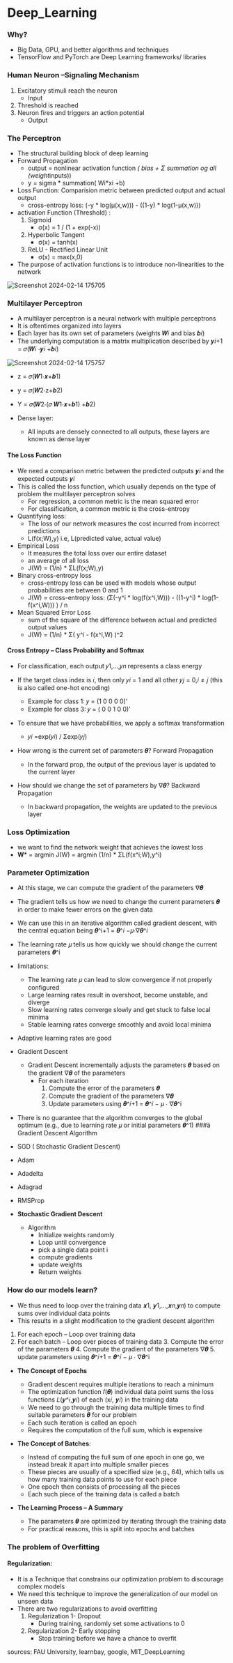 # Deep_Learning
### Why?
- Big Data, GPU, and better algorithms and techniques
- TensorFlow and PyTorch are Deep Learning frameworks/ libraries

### Human Neuron –Signaling Mechanism
1. Excitatory stimuli reach the neuron
   - Input
2. Threshold is reached
3. Neuron fires and triggers an action potential
   - Output
     
### The Perceptron
- The structural building block of deep learning
- Forward Propagation
  - output = nonlinear activation function *( bias +  Σ summation og all (weight*inputs))
  - y = sigma * summation( Wi*xi +b)
- Loss Function: Comparision metric between predicted output  and actual output
  - cross-entropy loss: (-y * log(µ(x,w))) - ((1-y) * log(1-µ(x,w)))
- activation Function (Threshold) :
  1. Sigmoid
     - σ(x) = 1 / (1 + exp(-x))
  2. Hyperbolic Tangent
     - σ(x) = tanh(x)
  3. ReLU - Rectified Linear Unit
     - σ(x) = max(x,0)    
- The purpose of activation functions is to introduce non-linearities to the network

![Screenshot 2024-02-14 175705](https://github.com/Selvam-DG/Deep_Learning/assets/98681717/68664083-00c7-4ec1-8cb9-18f7485eaca9)

### Multilayer Perceptron
- A multilayer perceptron is a neural network with multiple perceptrons
- It is oftentimes organized into layers
- Each layer has its own set of parameters (weights 𝑾𝑖 and bias 𝒃𝑖)
- The underlying computation is a matrix multiplication described by 𝒚𝑖+1 = 𝜎(𝑾𝑖 ⋅𝒚𝑖 +𝒃𝑖)


![Screenshot 2024-02-14 175757](https://github.com/Selvam-DG/Deep_Learning/assets/98681717/cf69a10c-8bba-4d8e-8abc-af76484a4a61)

- z = 𝜎(𝑾1⋅𝒙+𝒃1)
- y = 𝜎(𝑾2⋅z+𝒃2)
- Y = 𝜎(𝑾2⋅(𝜎 𝑾1⋅𝒙+𝒃1) +𝒃2)

  
- Dense layer:
  - All inputs are densely connected to all outputs, these layers are known as dense layer
#### The Loss Function
 - We need a comparison metric between the predicted outputs 𝒚𝑖 and the expected outputs 𝒚𝑖
 - This is called the loss function, which usually depends on the type of problem the multilayer perceptron solves
   - For regression, a common metric is the mean squared error
   - For classification, a common metric is the cross-entropy
- Quantifying loss:
  - The loss of our network measures the cost incurred from incorrect predictions
  - L(f(x;W),y) i.e, L(predicted value, actual value)
- Empirical Loss
  - It measures the total loss over our entire dataset
  - an average of all loss
  - J(W) = (1/n) *  ΣL(f(x;W),y)
- Binary cross-entropy loss
  - cross-entropy loss can be used with models whose output probabilities are between 0 and 1
  - J(W) = cross-entropy loss: (Σ(-y^i * log(f(x^i,W))) - ((1-y^i) * log(1-f(x^i,W))) ) / n
- Mean Squared Error Loss
  - sum of the square of the difference between actual and predicted  output values
  - J(W) = (1/n) * Σ( y^i - f(x^i,W) )^2 


#### Cross Entropy – Class Probability and Softmax
- For classification, each output 𝑦1,…,𝑦𝑛 represents a class energy
- If the target class index is 𝑖, then only 𝑦𝑖 = 1 and all other 𝑦𝑗 = 0,𝑖 ≠ 𝑗 (this is also called one-hot encoding)
  - Example for class 1: 𝑦 = (1 0 0 0 0)'
  - Example for class 3: 𝑦 = ( 0 0 1 0 0)'
- To ensure that we have probabilities, we apply a softmax transformation
  -  𝑦𝑖 =exp(𝑦𝑖) / Σexp(𝑦𝑗)




- How wrong is the current set of parameters 𝜽? Forward Propagation
  - In the forward prop, the output of the previous layer is updated to the current layer
- How should we change the set of parameters by ∇𝜽? Backward Propagation
  - In backward propagation, the weights are updated to the previous layer

### Loss Optimization
- we want to find the network weight that achieves the  lowest loss
- **W*** = argmin J(W) = argmin (1/n) *  ΣL(f(x^i;W),y^i)

### Parameter Optimization
- At this stage, we can compute the gradient of the parameters ∇𝜽
- The gradient tells us how we need to change the current parameters 𝜽 in order to make fewer errors on the given data
- We can use this in an iterative algorithm called gradient descent, with the central equation being 𝜽^i+1 = 𝜽^𝑖 −𝜇⋅∇𝜽^𝑖
- The learning rate 𝜇 tells us how quickly we should change the current parameters 𝜽^i
 - limitations:
   - The learning rate 𝜇 can lead to slow convergence if not properly configured
   - Large learning rates result in overshoot, become unstable, and diverge
   - Slow learning rates converge slowly and get stuck to false local minima
   - Stable learning rates converge smoothly and avoid local minima
  - Adaptive learning rates are good

- Gradient Descent
  - Gradient Descent incrementally adjusts the parameters 𝜽 based on the gradient ∇𝜽 of the parameters
     - For each iteration
       1. Compute the error of the parameters 𝜽
       2. Compute the gradient of the parameters ∇𝜽
       3. Update parameters using 𝜽^𝑖+1 = 𝜽^𝑖 − 𝜇 ⋅ ∇𝜽^i
 - There is no guarantee that the algorithm converges to the global optimum (e.g., due to learning rate 𝜇 or initial parameters 𝜽^1)
###ä Gradient Descent Algorithm
- SGD ( Stochastic Gradient Descent)
- Adam
- Adadelta
- Adagrad
- RMSProp
- **Stochastic Gradient Descent**
   - Algorithm
     - Initialize weights randomly
     - Loop until convergence
     -    pick a single data point i
     -    compute gradients
     -    update weights
     - Return weights


### How do our models learn?
- We thus need to loop over the training data 𝒙1, 𝒚1,…,𝒙𝑛,𝒚𝑛) to compute sums over individual data points 
- This results in a slight modification to the gradient descent algorithm
 1. For each epoch – Loop over training data
   2. For each batch – Loop over pieces of training data
     3. Compute the error of the parameters 𝜽
     4. Compute the gradient of the parameters ∇𝜽
     5. update parameters using 𝜽^𝑖+1 = 𝜽^𝑖 − 𝜇 ⋅ ∇𝜽^i

- **The Concept of Epochs**
  - Gradient descent requires multiple iterations to reach a minimum
  - The optimization function 𝑓(𝜽) individual data point sums the loss functions 𝐿(𝒚^𝑖,𝒚𝑖) of each (x𝑖, 𝒚𝑖) in the training data
  - We need to go through the training data multiple times to find suitable parameters 𝜽 for our problem
  - Each such iteration is called an epoch
  - Requires the computation of the full sum, which is expensive
 
- **The Concept of Batches**:
  - Instead of computing the full sum of one epoch in one go, we instead break it apart into multiple smaller pieces
  - These pieces are usually of a specified size (e.g., 64), which tells us how many training data points to use for each piece
  - One epoch then consists of processing all the pieces
  - Each such piece of the training data is called a batch

- **The Learning Process – A Summary**
  - The parameters 𝜽 are optimized by iterating through the training data
  - For practical reasons, this is split into epochs and batches

### The problem of Overfitting
#### Regularization:
- It is a Technique that constrains our optimization problem to discourage complex models
- We need this technique to improve the generalization of our model on unseen data
- There are two regularizations to avoid overfitting
  1. Regularization 1- Dropout
     - During training, randomly set some activations to 0
  2. Regularization 2- Early stopping
     - Stop training before we have a chance to overfit







sources: FAU University, learnbay, google, MIT_DeepLearning 






